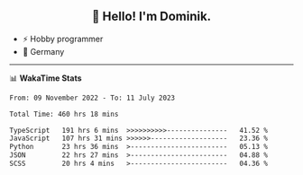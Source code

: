 <h2 align="center">👋 Hello! I'm Dominik.</h2>

- ⚡ Hobby programmer
- 📍 Germany

---
📊 **WakaTime Stats**
<!--START_SECTION:waka-->

```txt
From: 09 November 2022 - To: 11 July 2023

Total Time: 460 hrs 18 mins

TypeScript   191 hrs 6 mins  >>>>>>>>>>---------------   41.52 %
JavaScript   107 hrs 31 mins >>>>>>-------------------   23.36 %
Python       23 hrs 36 mins  >------------------------   05.13 %
JSON         22 hrs 27 mins  >------------------------   04.88 %
SCSS         20 hrs 4 mins   >------------------------   04.36 %
```

<!--END_SECTION:waka-->
